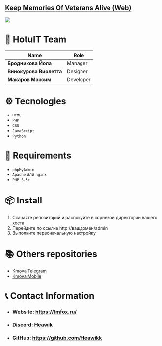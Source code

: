 ## [Keep Memories Of Veterans Alive (Web)](https://kmova.tmfox.ru")
![](https://i.imgur.com/fzzs5zq.png)

# 💾 HotuIT Team
|**Name**|**Role**|
|---------------|-------------|
|**Бродникова Йола**|Manager|
|**Винокурова Виолетта**|Designer|
|**Макаров Максим**|Developer|

# ⚙️ Tecnologies
* `HTML`
* `PHP`
* `CSS`
* `JavaScript`
* `Python`

# 📃 Requirements
* `phpMyAdmin`
* `Apache` или `nginx`
* `PHP 5.5+`

# 📦 Install
1. Скачайте репозиторий и распокуйте в корневой директории вашего хоста
2. Перейдите по ссылке http://вашдомен/admin
3. Выполните первоначальную настройку

# 📚 Others repositories
* [Kmova Telegram](https://github.com/Heawikk/kmova-tg-py)
* [Kmova Mobile](https://github.com/Heawikk/kmova-mobile)

# 📞 Contact Information
* ### Website: https://tmfox.ru/
* ### Discord: [Heawik](https://discord.com/users/848052452908597250)
* ### GitHub: https://github.com/Heawikk
